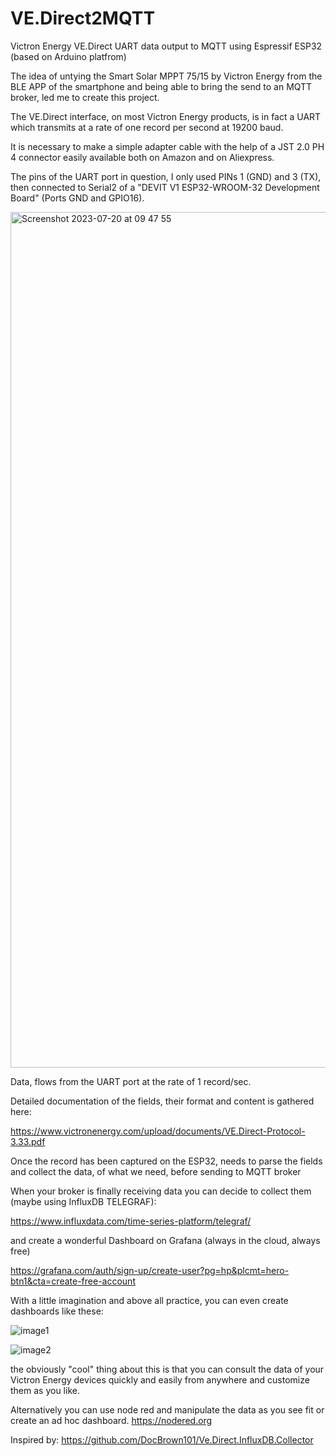 # VE.Direct2MQTT
Victron Energy VE.Direct UART data output to MQTT using Espressif ESP32 (based on Arduino platfrom)

The idea of untying the Smart Solar MPPT 75/15 by Victron Energy from the BLE APP of the smartphone and being able to bring the send to an MQTT broker, led me to create this project.

The VE.Direct interface, on most Victron Energy products, is in fact a UART which transmits at a rate of one record per second at 19200 baud.

It is necessary to make a simple adapter cable with the help of a JST 2.0 PH 4 connector easily available both on Amazon and on Aliexpress.

The pins of the UART port in question, I only used PINs 1 (GND) and 3 (TX), then connected to Serial2 of a "DEVIT V1 ESP32-WROOM-32 Development Board" (Ports GND and GPIO16).

<img width="1369" alt="Screenshot 2023-07-20 at 09 47 55" src="https://github.com/mk4001/VE.Direct2InfluxDB/assets/50479511/780e0403-754e-42f9-90fa-479fb00701fc">

Data, flows from the UART port at the rate of 1 record/sec.

Detailed documentation of the fields, their format and content is gathered here:

https://www.victronenergy.com/upload/documents/VE.Direct-Protocol-3.33.pdf

Once the record has been captured on the ESP32, needs to parse the fields and collect the data, of what we need, before sending to MQTT broker

When your broker is finally receiving data you can decide to collect them (maybe using InfluxDB TELEGRAF):

https://www.influxdata.com/time-series-platform/telegraf/

and create a wonderful Dashboard on Grafana (always in the cloud, always free)

https://grafana.com/auth/sign-up/create-user?pg=hp&plcmt=hero-btn1&cta=create-free-account

With a little imagination and above all practice, you can even create dashboards like these:

![image1](https://github.com/mk4001/VE.Direct2InfluxDB/assets/50479511/0b3f3881-2aa3-4213-99fa-47e8b954535b)

![image2](https://github.com/mk4001/VE.Direct2InfluxDB/assets/50479511/179841d6-7990-4e45-8d7f-5db96ba6c5a7)

the obviously "cool" thing about this is that you can consult the data of your Victron Energy devices quickly and easily from anywhere and customize them as you like.

Alternatively you can use node red and manipulate the data as you see fit or create an ad hoc dashboard.
https://nodered.org

Inspired by: https://github.com/DocBrown101/Ve.Direct.InfluxDB.Collector
